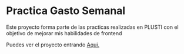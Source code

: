 # Practica Gasto Semanal
Este proyecto forma parte de las practicas realizadas en PLUSTI con el objetivo de mejorar mis habilidades de frontend

Puedes ver el proyecto entrando [Aqui.](https://javierborja2000.github.io/Practicas_maquetacion-PLUSTI/)